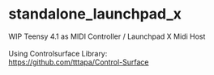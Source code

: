 # standalone_launchpad_x

WIP Teensy 4.1 as MIDI Controller / Launchpad X Midi Host<br />
<br />
Using Controlsurface Library: <br />
https://github.com/tttapa/Control-Surface<br />
